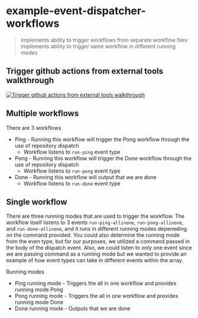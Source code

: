 # example-event-dispatcher-workflows

> Implements ability to trigger workflows from separate workflow files
> Implements ability to trigger same workflow in different running modes 

## Trigger github actions from external tools walkthrough

[![Trigger github actions from external tools walkthrough](https://img.youtube.com/vi/84kUf9ycr9A/0.jpg)](https://youtu.be/84kUf9ycr9A)

## Multiple workflows 
There are 3 workflows 
- Ping - Running this workflow will trigger the Pong workflow through the use of repository dispatch
     - Workflow listens to `run-ping` event type
- Pong - Running this workflow will trigger the Done workflow through the use of repository dispatch 
     - Workflow listens to `run-pong` event type
- Done - Running this workflow will output that we are done
     - Workflow listens to `run-done` event type


## Single workflow 
There are three running modes that are used to trigger the workflow. The workflow itself listens to 3 events `run-ping-allinone`, `run-pong-allinone`, and `run-done-allinone`, and it runs in different running modes depeneding on the command provided. You could also determine the running mode from the even type, but for our purposes, we utilized a command passed in the body of the dispatch event. Also, we could listen to only one event since we are passing command as a running mode but we wanted to provide an example of how event types can take in different events within the array.

Running modes
- Ping running mode - Triggers the all in one workflow and provides running mode Pong
- Pong running mode - Triggers the all in one workflow and provides running mode Done
- Done running mode - Outputs that we are done


